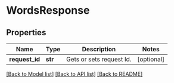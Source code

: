 # WordsResponse

## Properties
Name | Type | Description | Notes
------------ | ------------- | ------------- | -------------
**request_id** | **str** | Gets or sets request Id. | [optional] 

[[Back to Model list]](../README.md#documentation-for-models) [[Back to API list]](../README.md#documentation-for-api-endpoints) [[Back to README]](../README.md)


